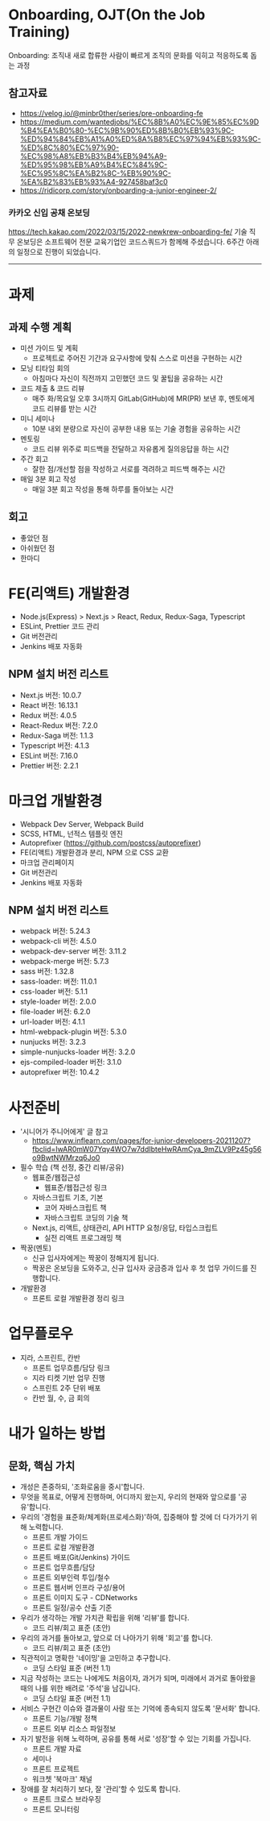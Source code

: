 # Onboarding, OJT(On the Job Training)
Onboarding: 조직내 새로 합류한 사람이 빠르게 조직의 문화를 익히고 적응하도록 돕는 과정     

## 참고자료
- https://velog.io/@minbr0ther/series/pre-onboarding-fe  
- https://medium.com/wantedjobs/%EC%8B%A0%EC%9E%85%EC%9D%B4%EA%B0%80-%EC%9B%90%ED%8B%B0%EB%93%9C-%ED%94%84%EB%A1%A0%ED%8A%B8%EC%97%94%EB%93%9C-%ED%8C%80%EC%97%90-%EC%98%A8%EB%B3%B4%EB%94%A9-%ED%95%98%EB%A9%B4%EC%84%9C-%EC%95%8C%EA%B2%8C-%EB%90%9C-%EA%B2%83%EB%93%A4-927458baf3c0  
- https://ridicorp.com/story/onboarding-a-junior-engineer-2/

### 카카오 신입 공채 온보딩
https://tech.kakao.com/2022/03/15/2022-newkrew-onboarding-fe/
기술 직무 온보딩은 소프트웨어 전문 교육기업인 코드스쿼드가 함께해 주셨습니다.
6주간 아래의 일정으로 진행이 되었습니다.

-----

# 과제
## 과제 수행 계획
- 미션 가이드 및 계획
    - 프로젝트로 주어진 기간과 요구사항에 맞춰 스스로 미션을 구현하는 시간
- 모닝 티타임 회의
    - 아침마다 자신이 직전까지 고민했던 코드 및 꿀팁을 공유하는 시간
- 코드 제출 & 코드 리뷰
    - 매주 화/목요일 오후 3시까지 GitLab(GitHub)에 MR(PR) 보낸 후, 멘토에게 코드 리뷰를 받는 시간
- 미니 세미나
    - 10분 내외 분량으로 자신이 공부한 내용 또는 기술 경험을 공유하는 시간
- 멘토링
    - 코드 리뷰 위주로 피드백을 전달하고 자유롭게 질의응답을 하는 시간
- 주간 회고
    - 잘한 점/개선할 점을 작성하고 서로를 격려하고  피드백 해주는 시간
- 매일 3분 회고 작성
    - 매일 3분 회고 작성을 통해 하루를 돌아보는 시간

## 회고
- 좋았던 점  
- 아쉬웠던 점  
- 한마디  

# FE(리액트) 개발환경
- Node.js(Express) > Next.js > React, Redux, Redux-Saga, Typescript   
- ESLint, Prettier 코드 관리   
- Git 버전관리   
- Jenkins 배포 자동화   

## NPM 설치 버전 리스트 
- Next.js 버전: 10.0.7  
- React 버전: 16.13.1  
- Redux 버전: 4.0.5  
- React-Redux 버전: 7.2.0  
- Redux-Saga 버전: 1.1.3  
- Typescript 버전: 4.1.3  
- ESLint 버전: 7.16.0  
- Prettier 버전: 2.2.1  


# 마크업 개발환경
- Webpack Dev Server, Webpack Build
- SCSS, HTML, 넌적스 템플릿 엔진
- Autoprefixer (https://github.com/postcss/autoprefixer)
- FE(리액트) 개발환경과 분리, NPM 으로 CSS 교환
- 마크업 관리페이지
- Git 버전관리
- Jenkins 배포 자동화

## NPM 설치 버전 리스트 
- webpack 버전: 5.24.3  
- webpack-cli 버전: 4.5.0  
- webpack-dev-server 버전: 3.11.2  
- webpack-merge 버전: 5.7.3  
- sass 버전: 1.32.8  
- sass-loader: 버전: 11.0.1  
- css-loader 버전: 5.1.1  
- style-loader 버전: 2.0.0  
- file-loader 버전: 6.2.0  
- url-loader 버전: 4.1.1  
- html-webpack-plugin 버전: 5.3.0  
- nunjucks 버전: 3.2.3  
- simple-nunjucks-loader 버전: 3.2.0  
- ejs-compiled-loader 버전: 3.1.0  
- autoprefixer 버전: 10.4.2  

# 사전준비
- '시니어가 주니어에게' 글 참고
    - https://www.inflearn.com/pages/for-junior-developers-20211207?fbclid=IwAR0mW07Yqy4WO7w7ddIbteHwRAmCya_9mZLV9Pz45g56o9BwtNWMrzq6Jo0
- 필수 학습 (책 선정, 중간 리뷰/공유)
    - 웹표준/웹접근성
        - 웹표준/웹접근성 링크
    - 자바스크립트 기초, 기본
        - 코어 자바스크립트 책
        - 자바스크립트 코딩의 기술 책
    - Next.js, 리액트, 상태관리, API HTTP 요청/응답, 타입스크립트
        - 실전 리액트 프로그래밍 책
- 짝꿍(멘토)
    - 신규 입사자에게는 짝꿍이 정해지게 됩니다.
    - 짝꿍은 온보딩을 도와주고, 신규 입사자 궁금증과 입사 후 첫 업무 가이드를 진행합니다.
- 개발환경
    - 프론트 로컬 개발환경 정리 링크


# 업무플로우
- 지라, 스프린트, 칸반
    - 프론트 업무흐름/담당 링크
    - 지라 티켓 기반 업무 진행
    - 스프린트 2주 단위 배포
    - 칸반 월, 수, 금 회의


# 내가 일하는 방법
## 문화, 핵심 가치
- 개성은 존중하되, '조화로움을 중시'합니다.
- 무엇을 목표로, 어떻게 진행하며, 어디까지 왔는지, 우리의 현재와 앞으로를 '공유'합니다.
- 우리의 '경험을 표준화/체계화(프로세스화)'하여, 집중해야 할 것에 더 다가가기 위해 노력합니다.
    - 프론트 개발 가이드
    - 프론트 로컬 개발환경
    - 프론트 배포(Git/Jenkins) 가이드
    - 프론트 업무흐름/담당
    - 프론트 외부인력 투입/철수
    - 프론트 웹서버 인프라 구성/용어
    - 프론트 이미지 도구 - CDNetworks
    - 프론트 일정/공수 산출 기준
- 우리가 생각하는 개발 가치관 확립을 위해 '리뷰'를 합니다.
    - 코드 리뷰/회고 표준 (초안)
- 우리의 과거를 돌아보고, 앞으로 더 나아가기 위해 '회고'를 합니다.
    - 코드 리뷰/회고 표준 (초안)
- 직관적이고 명확한 '네이밍'을 고민하고 추구합니다.
    - 코딩 스타일 표준 (버전 1.1)
- 지금 작성하는 코드는 나에게도 처음이자, 과거가 되며, 미래에서 과거로 돌아왔을 때의 나를 위한 배려로 '주석'을 남깁니다.
    - 코딩 스타일 표준 (버전 1.1)
- 서비스 구현간 이슈와 결과물이 사람 또는 기억에 종속되지 않도록 '문서화' 합니다.
    - 프론트 기능/개발 정책
    - 프론트 외부 리소스 파일정보
- 자기 발전을 위해 노력하며, 공유를 통해 서로 '성장'할 수 있는 기회를 가집니다.
    - 프론트 개발 자료
    - 세미나
    - 프론트 프로젝트
    - 워크쳇 '북마크' 채널
- 장애를 잘 처리하기 보다, 잘 '관리'할 수 있도록 합니다.
    - 프론트 크로스 브라우징
    - 프론트 모니터링
